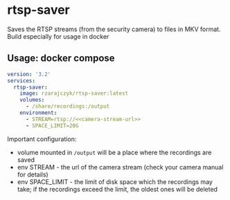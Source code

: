 # rtsp-saver

Saves the RTSP streams (from the security camera) to files in MKV format.
Build especially for usage in docker

## Usage: docker compose

```yaml
version: '3.2'
services:
  rtsp-saver:
    image: rzarajczyk/rtsp-saver:latest
    volumes:
      - /share/recordings:/output
    environment:
      - STREAM=rtsp://<<camera-stream-url>>
      - SPACE_LIMIT=20G
```

Important configuration:

- volume mounted in `/output` will be a place where the recordings are saved
- env STREAM - the url of the camera stream (check your camera manual for details)
- env SPACE_LIMIT - the limit of disk space which the recordings may take; if the recordings exceed the limit, the
  oldest ones will be deleted